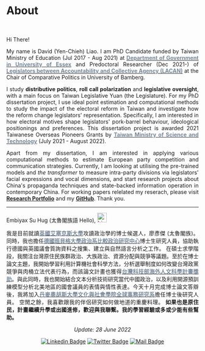 # About


<br/>


<div style="text-align: justify">

Hi There!

My name is David (Yen-Chieh) Liao. I am PhD Candidate funded by Taiwan Ministry of Education (Jul 2017 - Aug 2021) at [<span style="color:#778899">**Department of Government in University of Essex**</span>](https://www.essex.ac.uk/departments/government) and Predoctoral Researcher (Dec 2021-)  of [<span style="color:#778899">**Legislators between Accountability and Collective Agency (LACAN)**</span>](https://projectlacan.wordpress.com/team/) at the Chair of Comparative Politics in University of Bamberg.  

I study __distributive politics__, __roll call polarization__ and __legislative oversight__, with a main focus on Taiwan Legislative Yuan (the Legislature). For my PhD dissertation project, I use ideal point estimation and computational methods to study the impact of the electoral reform in Taiwan and investigate how the reform change legislators' representation.
Specifically, I am interested in how electoral motives shape legislators' pork-barrel behaviour, ideological positionings and preferences.  This dissertation project is awarded 2021 Taiwanese Overseas Pioneers Grants by  [<span style="color:#778899">**Taiwan Ministry of Science and Technology**</span>](https://www.most.gov.tw/?l=en) (July 2021 - August 2022).

Apart from my dissertation, I am interested in applying various computational methods to estimate European party competition and communication strategies. Currently, 
I am looking at utilising the pre-trained models and *the transformer* to measure intra-party divisions via legislators' facial expressions and vocal dimensions, 
and start research projects about China's propaganda techniques and state-backed information operation in contemporary China.  For working papers relelated my reserach, please visit [<span style="color:#252525"> **Research Portfolio**</span>](https://davidycliao.github.io/research/) and my [<span style="color:#252525"> **GitHub**</span>](https://github.com/davidycliao). Thank you.

---
Embiyax Su Hug (太魯閣族語 Hello),  <img src="https://user-images.githubusercontent.com/1303154/88677602-1635ba80-d120-11ea-84d8-d263ba5fc3c0.gif" width="25" height="25" alt="hi">

我是目前就讀[<span style="color:#778899">**英國艾塞克斯大學**</span>](https://www.essex.ac.uk/departments/government)攻讀政治學的博士候選人，廖彥傑 (太魯閣族)。同時，我也擔任[<span style="color:#778899">**德國班貝格大學政治系比較政治研究中心**</span>](https://projectlacan.wordpress.com/team/)博士生研究人員，協助執行德國與英國議會質詢資料之搜集、建立與自然語言分析之工作。
在碩士求學階段，我關注台灣原住民族群政治、大族政治、資源分配與競爭等議題。至於在博士論文主題，我開始學習利用計算機社會科學方法，分析選舉制度如何改變台灣政黨競爭與肉桶立法代表行為，而該論文計畫也獲得[<span style="color:#778899">**台灣科技部海外人文科學計畫獎助**</span>](https://www.stpi.narl.org.tw/public/show?id=4b1141647ad2a353017af136d1ae0fa5)。與此同時，我也開始結合文本分析技術研究當代中國政治，以及利用開源預訓練模型分析北美地區的國會議員的表情與情性表達。今天十月完成博士論文答辯後，我將加入[<span style="color:#778899">**丹麥奧胡斯大學文化與社會學院全球事務研究系**</span>](https://cas.au.dk/en/about-the-school/departments/global-studies)擔任博士後研究人員。
空閒之餘，我喜歡跟我的伴侶研究如何做地道的重慶料理。 __如果也是原住民，計畫繼續升學或出國進修，歡迎與我聯繫。我的學習經驗或多或少能有些幫助。__



<div style="text-align: center">

*Update: 28 June 2022*

[![Linkedin Badge](https://img.shields.io/badge/linkedin-0077B5?style=for-the-badge&logo=linkedin&logoColor=white)](https://www.linkedin.com/authwall?trk=gf&trkInfo=AQERrkO9JeuxgQAAAYGIXxZw-IMriZ16fxaCyQ9B4fcr8SgrQXFIA4WvPBytf98cJPl4KsPT6KiRHzqt-s3Ozl8_IoJ8cn9_lBY1_kQiozmVJV_bXf0xolwYZIIc_TwCBrvqjMU=&original_referer=https://davidycliao.github.io/&sessionRedirect=https%3A%2F%2Fwww.linkedin.com%2Fin%2Fdavid-yen-chieh-liao-51a0a3168%2F)
[![Twitter Badge](https://img.shields.io/badge/twitter-1DA1F2?style=for-the-badge&logo=twitter&logoColor=white)](https://twitter.com/liaoyenchieh)
[![Mail Badge](https://img.shields.io/badge/Gmail-D14836?style=for-the-badge&logo=gmail&logoColor=white)](mailto:davidycliao@gamil.com)


</div>

